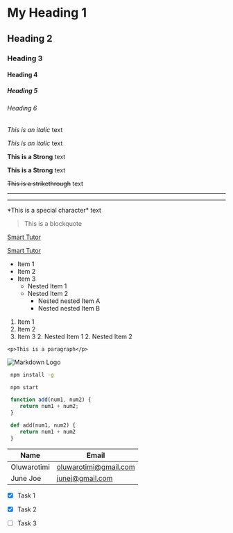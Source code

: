 # My Heading 1
## Heading 2
### Heading 3
#### Heading 4
##### Heading 5
###### Heading 6


<!-- Italics ----->
*This is an italic* text

_This is an italic_ text

<!-- Strong ----->
**This is a Strong** text

__This is a Strong__ text 

<!-- Strikethrough ----->
~~This is a strikethrough~~ text

<!-- Horizontal Rule ----->
---
___

<!----show special characters -->
\*This is a special character\* text

<!---- Blockquote -->
> This is a blockquote

<!--- Links -->
[Smart Tutor](https://www.smarttutor.com)

[Smart Tutor](https://www.smarttutor.com "Smart Tutor")

<!-- Unordered List UL-->
* Item 1
* Item 2
* Item 3
    * Nested Item 1
    * Nested Item 2
        * Nested nested Item A
        * Nested nested Item B

<!-- Oredered list OL-->
1. Item 1
1. Item 2
1. Item 3
    2. Nested Item 1
    2. Nested Item 2

<!---Inline Code Block-->
`<p>This is a paragraph</p>`

<!--- Images --->
![Markdown Logo](https://markdown-here.com/img/icon256.png)

<!--- Github Markdown -->

<!--- Code Blocks -->
```bash 
 npm install -g

 npm start
```

```javascript
 function add(num1, num2) {
    return num1 + num2;
 }
```

```python 
 def add(num1, num2) {
    return num1 + num2
 }
```

<!-- Tables -->
| Name       | Email                |
| ------     | ----------           |
| Oluwarotimi| oluwarotimi@gmail.com|
| June Joe   | junej@gmail.com      |

 <!-- Task Lists -->
* [x] Task 1
* [x] Task 2
* [ ] Task 3



